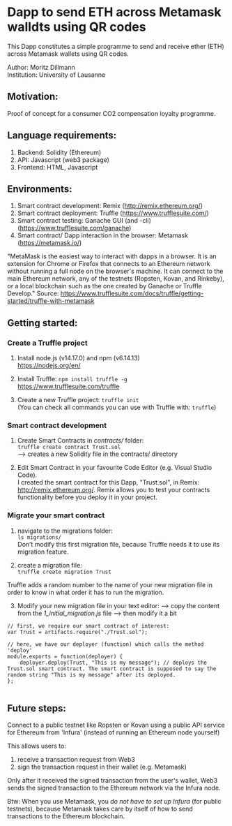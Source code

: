 # Dapp to send ETH across Metamask walldts using QR codes
This Dapp constitutes a simple programme to send and receive ether (ETH) across Metamask wallets using QR codes.

Author: Moritz Dillmann <br>
Institution: University of Lausanne

## Motivation: 
Proof of concept for a consumer CO2 compensation loyalty programme.

##  Language requirements:
1) Backend: Solidity (Ethereum)
2) API: Javascript (web3 package)
3) Frontend: HTML, Javascript

## Environments:
1) Smart contract development: Remix (http://remix.ethereum.org/)
2) Smart contract deployment: Truffle (https://www.trufflesuite.com/)
3) Smart contract testing: Ganache GUI (and -cli) (https://www.trufflesuite.com/ganache)
4) Smart contract/ Dapp interaction in the browser: Metamask (https://metamask.io/)

"MetaMask is the easiest way to interact with dapps in a browser. It is an extension for Chrome or Firefox that connects to an Ethereum network without running a full node on the browser's machine. It can connect to the main Ethereum network, any of the testnets (Ropsten, Kovan, and Rinkeby), or a local blockchain such as the one created by Ganache or Truffle Develop."
Source: https://www.trufflesuite.com/docs/truffle/getting-started/truffle-with-metamask

## Getting started:

### Create a Truffle project
1. Install node.js (v14.17.0) and npm (v6.14.13) <br>
https://nodejs.org/en/

2. Install Truffle: 
`npm install truffle -g` <br>
https://www.trufflesuite.com/truffle

3. Create a new Truffle project:
`truffle init` <br>
(You can check all commands you can use with Truffle with: `truffle`)

### Smart contract development
1. Create Smart Contracts in _contracts/_ folder: <br>
`truffle create contract Trust.sol` <br>
—> creates a new Solidity file in the contracts/ directory

2. Edit Smart Contract in your favourite Code Editor (e.g. Visual Studio Code). <br>
 I created the smart contract for this Dapp, "Trust.sol", in Remix: http://remix.ethereum.org/. Remix allows you to test your contracts functionality before you deploy it in your project.

### Migrate your smart contract
1. navigate to the migrations folder: <br>
`ls migrations/` <br>
Don’t modify this first migration file, because Truffle needs it to use its migration feature.

2. create a migration file: <br>
`truffle create migration Trust`

 Truffle adds a random number to the name of your new migration file in order to know in what order it has to run the migration.

3. 	Modify your new migration file in your text editor:
	—> copy the content from the _1_initial_migration.js_ file
	—> then modify it a bit
```
// first, we require our smart contract of interest:
var Trust = artifacts.require("./Trust.sol");

// here, we have our deployer (function) which calls the method 'deploy'
module.exports = function(deployer) {
	deployer.deploy(Trust, "This is my message"); // deploys the Trust.sol smart contract. The smart contract is supposed to say the random string "This is my message" after its deployed.
};
	
```


## Future steps: 

Connect to a public testnet like Ropsten or Kovan using a public API service for Ethereum from 'Infura' (instead of running an Ethereum node yourself)

This allows users to:
1. receive a transaction request from Web3
2. sign the transaction request in their wallet (e.g. Metamask)

Only after it received the signed transaction from the user's wallet, Web3 sends the signed transaction to the Ethereum network via the Infura node.

Btw:
When you use Metamask, you _do not have to set up Infura_ (for public testnets), because Metamask takes care by itself of how to send transactions to the Ethereum blockchain.
